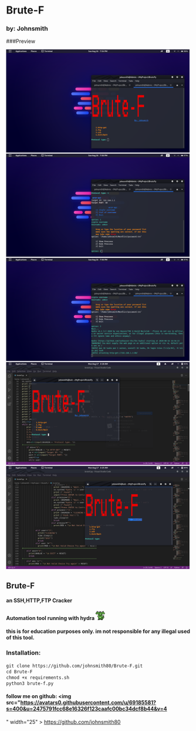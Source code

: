# Brute-F
### by: Johnsmith

###Preview

<img src="img/1.png" width="500" >

<img src="img/2.png" width="500" >

<img src="img/3.png" width="500" >

<img src="img/4.png" width="500" >

<img src="img/5.png" width="500" >

## Brute-F
#### an SSH,HTTP,FTP Cracker
#### Automation tool running with hydra <img src="0.svg" width="25" >

#### this is for education purposes only. im not responsible for any illegal used of this tool.

### Installation:

    git clone https://github.com/johnsmith80/Brute-F.git
    cd Brute-F
    chmod +x requirements.sh
    python3 brute-f.py

#### follow me on github: <img src="https://avatars0.githubusercontent.com/u/69185581?s=400&u=2475791fcc68e16326f123caafc00bc34dcf8b44&v=4
" width="25" > https://github.com/johnsmith80
